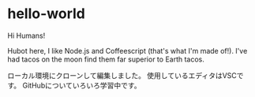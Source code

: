# hello-world

Hi Humans!

Hubot here, I like Node.js and Coffeescript (that's what I'm made of!).
I've had tacos on the moon find them far superior to Earth tacos.

ローカル環境にクローンして編集しました。
使用しているエディタはVSCです。
GitHubについていろいろ学習中です。

